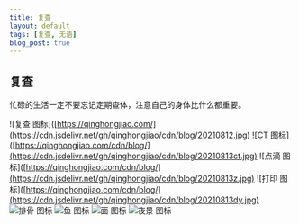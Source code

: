 ```yaml
---
title: 复查
layout: default
tags: [复查, 无语]
blog_post: true
---
```


## 复查

忙碌的生活一定不要忘记定期查体，注意自己的身体比什么都重要。

![复查 图标]([https://qinghongjiao.com/](https://cdn.jsdelivr.net/gh/qinghongjiao/cdn/blog/20210812.jpg)
![CT 图标]([https://qinghongjiao.com/cdn/blog/](https://cdn.jsdelivr.net/gh/qinghongjiao/cdn/blog/20210813ct.jpg)
![点滴 图标]([https://qinghongjiao.com/cdn/blog/](https://cdn.jsdelivr.net/gh/qinghongjiao/cdn/blog/20210813z.jpg)
![打印 图标]([https://qinghongjiao.com/cdn/blog/](https://cdn.jsdelivr.net/gh/qinghongjiao/cdn/blog/20210813dy.jpg)
![排骨 图标]([https://qinghongjiao.com/cdn/blog/](https://cdn.jsdelivr.net/gh/qinghongjiao/cdn/blog/)20210812pg.jpg)
![鱼 图标]([https://qinghongjiao.com/cdn/blog/](https://cdn.jsdelivr.net/gh/qinghongjiao/cdn/blog/)20210813yu.jpg)
![面 图标]([https://qinghongjiao.com/cdn/blog/](https://cdn.jsdelivr.net/gh/qinghongjiao/cdn/blog/)20210827.jpg)
![夜景 图标]([https://qinghongjiao.com/cdn/blog/](https://cdn.jsdelivr.net/gh/qinghongjiao/cdn/blog/)20210827bj.jpg)

